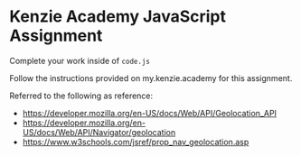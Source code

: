 # Kenzie Academy JavaScript Assignment

Complete your work inside of `code.js`

Follow the instructions provided on my.kenzie.academy for this assignment.

Referred to the following as reference:

- https://developer.mozilla.org/en-US/docs/Web/API/Geolocation_API
- https://developer.mozilla.org/en-US/docs/Web/API/Navigator/geolocation
- https://www.w3schools.com/jsref/prop_nav_geolocation.asp 